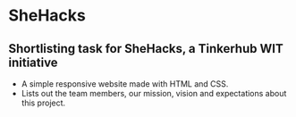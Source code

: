 # SheHacks
## Shortlisting task for SheHacks, a Tinkerhub WIT initiative
* A simple responsive website made with HTML and CSS.
* Lists out the team members, our mission, vision and expectations about this project.
